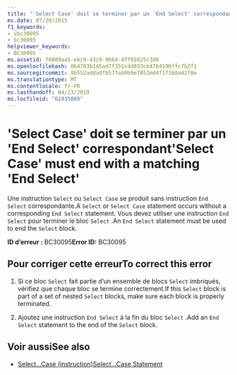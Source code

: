 ```yaml
---
title: "'Select Case' doit se terminer par un 'End Select' correspondant"
ms.date: 07/20/2015
f1_keywords:
- vbc30095
- bc30095
helpviewer_keywords:
- BC30095
ms.assetid: f0809aa5-e6c9-43c9-9664-4ff02825c3d8
ms.openlocfilehash: 064783b145ad7f351cdd033cb47b4196ffc7b2f1
ms.sourcegitcommit: 9b552addadfb57fab0b9e7852ed4f1f1b8a42f8e
ms.translationtype: MT
ms.contentlocale: fr-FR
ms.lasthandoff: 04/23/2019
ms.locfileid: "61935809"
---
```

# <a name="select-case-must-end-with-a-matching-end-select"></a><span data-ttu-id="6ac34-102">'Select Case' doit se terminer par un 'End Select' correspondant</span><span class="sxs-lookup"><span data-stu-id="6ac34-102">'Select Case' must end with a matching 'End Select'</span></span>
<span data-ttu-id="6ac34-103">Une instruction `Select` ou `Select Case` se produit sans instruction `End Select` correspondante.</span><span class="sxs-lookup"><span data-stu-id="6ac34-103">A `Select` or `Select Case` statement occurs without a corresponding `End Select` statement.</span></span> <span data-ttu-id="6ac34-104">Vous devez utiliser une instruction `End Select` pour terminer le bloc `Select` .</span><span class="sxs-lookup"><span data-stu-id="6ac34-104">An `End Select` statement must be used to end the `Select` block.</span></span>  
  
 <span data-ttu-id="6ac34-105">**ID d’erreur :** BC30095</span><span class="sxs-lookup"><span data-stu-id="6ac34-105">**Error ID:** BC30095</span></span>  
  
## <a name="to-correct-this-error"></a><span data-ttu-id="6ac34-106">Pour corriger cette erreur</span><span class="sxs-lookup"><span data-stu-id="6ac34-106">To correct this error</span></span>  
  
1. <span data-ttu-id="6ac34-107">Si ce bloc `Select` fait partie d’un ensemble de blocs `Select` imbriqués, vérifiez que chaque bloc se termine correctement.</span><span class="sxs-lookup"><span data-stu-id="6ac34-107">If this `Select` block is part of a set of nested `Select` blocks, make sure each block is properly terminated.</span></span>  
  
2. <span data-ttu-id="6ac34-108">Ajoutez une instruction `End Select` à la fin du bloc `Select` .</span><span class="sxs-lookup"><span data-stu-id="6ac34-108">Add an `End Select` statement to the end of the `Select` block.</span></span>  
  
## <a name="see-also"></a><span data-ttu-id="6ac34-109">Voir aussi</span><span class="sxs-lookup"><span data-stu-id="6ac34-109">See also</span></span>

- [<span data-ttu-id="6ac34-110">Select...Case (instruction)</span><span class="sxs-lookup"><span data-stu-id="6ac34-110">Select...Case Statement</span></span>](../../visual-basic/language-reference/statements/select-case-statement.md)
